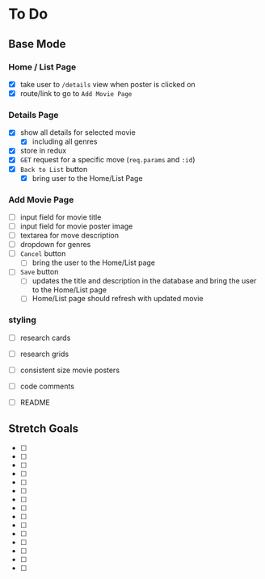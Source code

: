 # To Do

## Base Mode

### Home / List Page

- [x] take user to `/details` view when poster is clicked on
- [x] route/link to go to `Add Movie Page`

### Details Page

- [x] show all details for selected movie
  - [x] including all genres
- [x] store in redux
- [x] `GET` request for a specific move (`req.params` and `:id`)
- [x] `Back to List` button
  - [x] bring user to the Home/List Page

### Add Movie Page

- [ ] input field for movie title
- [ ] input field for movie poster image
- [ ] textarea for move description
- [ ] dropdown for genres
- [ ] `Cancel` button
  - [ ] bring the user to the Home/List page
- [ ] `Save` button
  - [ ] updates the title and description in the database and bring the user to the Home/List page
  - [ ] Home/List page should refresh with updated movie

### styling

- [ ] research cards
- [ ] research grids
- [ ] consistent size movie posters

- [ ] code comments

- [ ] README

## Stretch Goals

- [ ]
- [ ]
- [ ]
- [ ]
- [ ]
- [ ]
- [ ]
- [ ]
- [ ]
- [ ]
- [ ]
- [ ]
- [ ]
- [ ]
- [ ]

